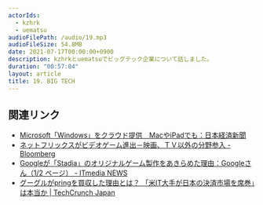 ```yaml
---
actorIds:
  - kzhrk
  - uematsu
audioFilePath: /audio/19.mp3
audioFileSize: 54.8MB
date: 2021-07-17T00:00:00+0900
description: kzhrkとuematsuでビッグテック企業について話しました。
duration: "00:57:04"
layout: article
title: 19. BIG TECH
---
```


## 関連リンク

<!-- prettier-ignore -->
- [Microsoft「Windows」をクラウド提供　MacやiPadでも：日本経済新聞](https://www.nikkei.com/article/DGXZQOUC160SY0W1A710C2000000/)
- [ネットフリックスがビデオゲーム進出－映画、ＴＶ以外の分野参入 - Bloomberg](https://www.bloomberg.co.jp/news/articles/2021-07-14/QW98RAT0AFB801)
- [Googleが「Stadia」のオリジナルゲーム製作をあきらめた理由：Googleさん（1/2 ページ） - ITmedia NEWS](https://www.itmedia.co.jp/news/articles/2102/14/news017.html)
- [グーグルがpringを買収した理由とは？ 「米IT大手が日本の決済市場を席巻」は本当か \| TechCrunch Japan](https://jp.techcrunch.com/2021/07/16/google-pring-2/)
